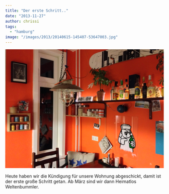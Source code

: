 ```yaml
---
title: "Der erste Schritt.."
date: "2013-11-27"
author: chrissi
tags: 
  - "hamburg"
image: "/images/2013/20140615-145407-53647003.jpg"
---
```


![Küche](/images/2013/2013-11-20-02-35-22-hdr.jpg)

Heute haben wir die Kündigung für unsere Wohnung abgeschickt, damit ist der erste große Schritt getan. Ab März sind wir dann Heimatlos Weltenbummler.
